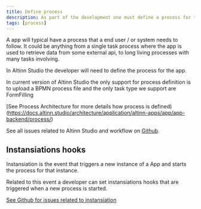 ```yaml
---
title: Define process
description: As part of the development one must define a process for the app that end user needs to follow.
tags: [process]
---
```


A app will typical have a process that a end user / or system needs to follow. It could be anything from a single task process where the app is used
to retrieve data from some external api, to long living processes with many tasks involving. 

In Altinn Studio the developer will need to define the process for the app.

In current version of Altinn Studio the only support for process definition is to upload a BPMN process file and the only task type we support are FormFilling

[See Process Architecture for more details how process is defined)(https://docs.altinn.studio/architecture/application/altinn-apps/app/app-backend/process/)

See all issues related to Altinn Studio and workflow on [Github](https://github.com/Altinn/altinn-studio/issues?q=is%3Aissue+is%3Aopen+label%3Aworkflow).

## Instansiations hooks
Instansiation is the event that triggers a new instance of a App and starts the process for that instance.

Related to this event a developer can set instansiations hooks that are triggered when a new process is started.

[See Github for issues related to instansiation](https://github.com/Altinn/altinn-studio/labels/instantiation)



